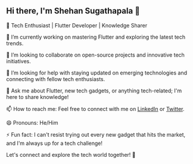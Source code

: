 ## Hi there, I'm Shehan Sugathapala 👋

🌟 Tech Enthusiast | Flutter Developer | Knowledge Sharer

🔭 I’m currently working on mastering Flutter and exploring the latest tech trends.

👯 I’m looking to collaborate on open-source projects and innovative tech initiatives.

🤔 I’m looking for help with staying updated on emerging technologies and connecting with fellow tech enthusiasts.

💬 Ask me about Flutter, new tech gadgets, or anything tech-related; I'm here to share knowledge!

📫 How to reach me: Feel free to connect with me on [LinkedIn](https://www.linkedin.com/in/shehan-sugathapala/) or [Twitter](https://twitter.com/YourTwitterHandle).

😄 Pronouns: He/Him

⚡ Fun fact: I can't resist trying out every new gadget that hits the market, and I'm always up for a tech challenge!

Let's connect and explore the tech world together! 🚀

<!--
**shehansugathapala/shehansugathapala** is a ✨ _special_ ✨ repository because its `README.md` (this file) appears on your GitHub profile.

Here are some ideas to get you started:

- 🔭 I’m currently working on ...

- 👯 I’m looking to collaborate on ...
- 🤔 I’m looking for help with ...
- 💬 Ask me about ...
- 📫 How to reach me: ...
- 😄 Pronouns: ...
- ⚡ Fun fact: ...
-->
